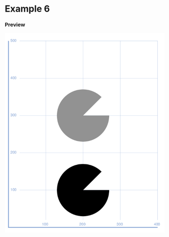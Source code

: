 # Example 6

### Preview
![Example 6](https://github.com/IvanSostarko/postscript-examples/blob/master/Example06/Example6.jpg)
